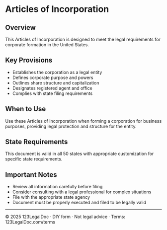 # Articles of Incorporation

## Overview

This Articles of Incorporation is designed to meet the legal requirements for corporate formation in the United States.

## Key Provisions

- Establishes the corporation as a legal entity
- Defines corporate purpose and powers
- Outlines share structure and capitalization
- Designates registered agent and office
- Complies with state filing requirements

## When to Use

Use these Articles of Incorporation when forming a corporation for business purposes, providing legal protection and structure for the entity.

## State Requirements

This document is valid in all 50 states with appropriate customization for specific state requirements.

## Important Notes

- Review all information carefully before filing
- Consider consulting with a legal professional for complex situations
- File with the appropriate state agency
- Document must be properly executed and filed to be legally valid

---

© 2025 123LegalDoc · DIY form · Not legal advice · Terms: 123LegalDoc.com/terms
